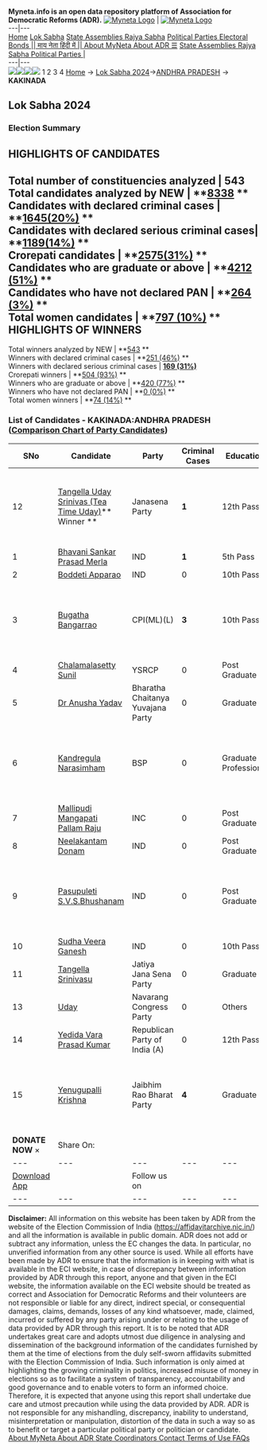 **Myneta.info is an open data repository platform of Association for Democratic Reforms (ADR).**
[![Myneta Logo](https://www.myneta.info/lib/img/myneta-logo.png)](https://www.myneta.info/) | [![Myneta Logo](https://www.myneta.info/lib/img/adr-logo.png)](https://adrindia.org)  
---|---  
[Home](https://www.myneta.info/) [Lok Sabha](https://www.myneta.info/#ls "Lok Sabha") [ State Assemblies ](https://www.myneta.info/#sa "State Assemblies") [Rajya Sabha](https://www.myneta.info/#rs "Rajya Sabha") [Political Parties ](https://www.myneta.info/party "Political Parties") [ Electoral Bonds ](https://www.myneta.info/electoral_bonds "Electoral Bonds") [ || माय नेता हिंदी में || ](https://translate.google.co.in/translate?prev=hp&hl=en&js=y&u=www.myneta.info&sl=en&tl=hi&history_state0=) [ About MyNeta ](https://adrindia.org/content/about-myneta) [ About ADR ](https://adrindia.org/about-adr/who-we-are) [☰](javascript:void\(0\))
[ State Assemblies ](https://www.myneta.info/#sa "State Assemblies") [ Rajya Sabha ](https://www.myneta.info/#rs "Rajya Sabha") [ Political Parties ](https://www.myneta.info/party "Political Parties")
|   
---|---  
![](https://www.myneta.info/lib/img/banner/banner-1.png)![](https://www.myneta.info/lib/img/banner/banner-2.png)![](https://www.myneta.info/lib/img/banner/banner-3.png)![](https://www.myneta.info/lib/img/banner/banner-4.png)
1  2  3  4 
[Home](https://www.myneta.info/) → [Lok Sabha 2024](https://www.myneta.info/LokSabha2024/)→[ANDHRA PRADESH](https://www.myneta.info/LokSabha2024/index.php?action=show_constituencies&state_id=2) → **KAKINADA**
### 
## Lok Sabha 2024
###  Election Summary 
HIGHLIGHTS OF CANDIDATES  
---  
Total number of constituencies analyzed |  543   
Total candidates analyzed by NEW | **[8338](https://www.myneta.info/LokSabha2024/index.php?action=summary&subAction=candidates_analyzed&sort=candidate#summary) **  
Candidates with declared criminal cases | **[1645(20%)](https://www.myneta.info/LokSabha2024/index.php?action=summary&subAction=crime&sort=candidate#summary) **  
Candidates with declared serious criminal cases| **[1189(14%)](https://www.myneta.info/LokSabha2024/index.php?action=summary&subAction=serious_crime&sort=candidate#summary) **  
Crorepati candidates | **[2575(31%)](https://www.myneta.info/LokSabha2024/index.php?action=summary&subAction=crorepati&sort=candidate#summary) **  
Candidates who are graduate or above | **[4212 (51%)](https://www.myneta.info/LokSabha2024/index.php?action=summary&subAction=education&sort=candidate#summary) **  
Candidates who have not declared PAN | **[264 (3%)](https://www.myneta.info/LokSabha2024/index.php?action=summary&subAction=without_pan&sort=candidate#summary) **  
Total women candidates | **[797 (10%)](https://www.myneta.info/LokSabha2024/index.php?action=summary&subAction=women_candidate&sort=candidate#summary) **  
HIGHLIGHTS OF WINNERS  
---  
Total winners analyzed by NEW | **[543](https://www.myneta.info/LokSabha2024/index.php?action=summary&subAction=winner_analyzed&sort=candidate#summary) **  
Winners with declared criminal cases | **[251 (46%)](https://www.myneta.info/LokSabha2024/index.php?action=summary&subAction=winner_crime&sort=candidate#summary) **  
Winners with declared serious criminal cases | **[169 (31%)](https://www.myneta.info/LokSabha2024/index.php?action=summary&subAction=winner_serious_crime&sort=candidate#summary)**  
Crorepati winners | **[504 (93%)](https://www.myneta.info/LokSabha2024/index.php?action=summary&subAction=winner_crorepati&sort=candidate#summary) **  
Winners who are graduate or above | **[420 (77%)](https://www.myneta.info/LokSabha2024/index.php?action=summary&subAction=winner_education&sort=candidate#summary) **  
Winners who have not declared PAN | **[0 (0%)](https://www.myneta.info/LokSabha2024/index.php?action=summary&subAction=winner_without_pan&sort=candidate#summary) **  
Total women winners | **[74 (14%)](https://www.myneta.info/LokSabha2024/index.php?action=summary&subAction=winner_women&sort=candidate#summary) **  
### List of Candidates - KAKINADA:ANDHRA PRADESH ([Comparison Chart of Party Candidates](https://www.myneta.info/LokSabha2024/comparisonchart.php?constituency_id=6))
SNo | Candidate| Party| Criminal Cases| Education| Age| Total Assets| Liabilities  
---|---|---|---|---|---|---|---  
12  | [Tangella Uday Srinivas (Tea Time Uday)](https://www.myneta.info/LokSabha2024/candidate.php?candidate_id=5302)** Winner ** | Janasena Party | **1** | 12th Pass| 38 | ![](https://myneta.info/image_v2.php?myneta_folder=LokSabha2024&candidate_id=5302&col=ta) | ![](https://myneta.info/image_v2.php?myneta_folder=LokSabha2024&candidate_id=5302&col=lia)  
1  | [Bhavani Sankar Prasad Merla](https://www.myneta.info/LokSabha2024/candidate.php?candidate_id=6183) | IND | **1** | 5th Pass| 64 | Rs 2,37,90,000 ~ 2 Crore+ | Rs 6,00,000 ~ 6 Lacs+  
2  | [Boddeti Apparao](https://www.myneta.info/LokSabha2024/candidate.php?candidate_id=6179) | IND | 0 | 10th Pass| 31 | Rs 20,000 ~ 20 Thou+ | Rs 0 ~   
3  | [Bugatha Bangarrao](https://www.myneta.info/LokSabha2024/candidate.php?candidate_id=6176) | CPI(ML)(L) | **3** | 10th Pass| 63 | ![](https://myneta.info/image_v2.php?myneta_folder=LokSabha2024&candidate_id=6176&col=ta) | ![](https://myneta.info/image_v2.php?myneta_folder=LokSabha2024&candidate_id=6176&col=lia)  
4  | [Chalamalasetty Sunil](https://www.myneta.info/LokSabha2024/candidate.php?candidate_id=6173) | YSRCP | 0 | Post Graduate| 54 | Rs 1,49,99,62,589 ~ 149 Crore+ | Rs 6,82,39,876 ~ 6 Crore+  
5  | [Dr Anusha Yadav](https://www.myneta.info/LokSabha2024/candidate.php?candidate_id=6170) | Bharatha Chaitanya Yuvajana Party | 0 | Graduate| 25 | Rs 94,22,317 ~ 94 Lacs+ | Rs 4,61,766 ~ 4 Lacs+  
6  | [Kandregula Narasimham](https://www.myneta.info/LokSabha2024/candidate.php?candidate_id=6171) | BSP | 0 | Graduate Professional| 55 | ![](https://myneta.info/image_v2.php?myneta_folder=LokSabha2024&candidate_id=6171&col=ta) | ![](https://myneta.info/image_v2.php?myneta_folder=LokSabha2024&candidate_id=6171&col=lia)  
7  | [Mallipudi Mangapati Pallam Raju](https://www.myneta.info/LokSabha2024/candidate.php?candidate_id=5269) | INC | 0 | Post Graduate| 61 | Rs 28,19,77,369 ~ 28 Crore+ | Rs 0 ~   
8  | [Neelakantam Donam](https://www.myneta.info/LokSabha2024/candidate.php?candidate_id=6172) | IND | 0 | Post Graduate| 53 | Rs 33,09,380 ~ 33 Lacs+ | Rs 13,36,436 ~ 13 Lacs+  
9  | [Pasupuleti S.V.S.Bhushanam](https://www.myneta.info/LokSabha2024/candidate.php?candidate_id=6180) | IND | 0 | Post Graduate| 53 | ![](https://myneta.info/image_v2.php?myneta_folder=LokSabha2024&candidate_id=6180&col=ta) | ![](https://myneta.info/image_v2.php?myneta_folder=LokSabha2024&candidate_id=6180&col=lia)  
10  | [Sudha Veera Ganesh](https://www.myneta.info/LokSabha2024/candidate.php?candidate_id=6169) | IND | 0 | 10th Pass| 33 | Rs 1,01,000 ~ 1 Lacs+ | Rs 0 ~   
11  | [Tangella Srinivasu](https://www.myneta.info/LokSabha2024/candidate.php?candidate_id=6177) | Jatiya Jana Sena Party | 0 | Graduate| 32 | Rs 1,01,000 ~ 1 Lacs+ | Rs 0 ~   
13  | [Uday](https://www.myneta.info/LokSabha2024/candidate.php?candidate_id=6174) | Navarang Congress Party | 0 | Others| 41 | Rs 5,86,500 ~ 5 Lacs+ | Rs 0 ~   
14  | [Yedida Vara Prasad Kumar](https://www.myneta.info/LokSabha2024/candidate.php?candidate_id=6178) | Republican Party of India (A) | 0 | 12th Pass| 55 | Rs 1,00,000 ~ 1 Lacs+ | Rs 0 ~   
15  | [Yenugupalli Krishna](https://www.myneta.info/LokSabha2024/candidate.php?candidate_id=6168) | Jaibhim Rao Bharat Party | **4** | Graduate| 45 | ![](https://myneta.info/image_v2.php?myneta_folder=LokSabha2024&candidate_id=6168&col=ta) | ![](https://myneta.info/image_v2.php?myneta_folder=LokSabha2024&candidate_id=6168&col=lia)  
|  **DONATE NOW** × |  Share On:  | [](https://api.whatsapp.com/send?text=https%3A%2F%2Fmyneta.info%2Fpunjab2022%2Findex.php%3Faction%3Dshow_constituencies%26state_id%3D19) | [](https://www.facebook.com/sharer/sharer.php?u=https%3A%2F%2Fmyneta.info%2Fpunjab2022%2Findex.php%3Faction%3Dshow_constituencies%26state_id%3D19) | [](https://twitter.com/share?url=https%3A%2F%2Fmyneta.info%2Fpunjab2022%2Findex.php%3Faction%3Dshow_constituencies%26state_id%3D19)  
---|---|---|---|---  
| [ Download App ](https://play.google.com/store/apps/details?id=com.webrosoft.myneta1&pcampaignid=pcampaignidMKT-Other-global-all-co-prtnr-py-PartBadge-Mar2515-1) | [](https://play.google.com/store/apps/details?id=com.webrosoft.myneta1&pcampaignid=pcampaignidMKT-Other-global-all-co-prtnr-py-PartBadge-Mar2515-1) |  Follow us on  | [](https://www.facebook.com/adrindia.org/) | [](https://twitter.com/adrspeaks) | [](https://groups.google.com/g/national-election-watch?hl=en&pli=1) | [](https://www.instagram.com/adrspeaks/) | [](https://www.youtube.com/user/adrspeaks) | [](https://sharechat.com/profile/adrspeaks)  
---|---|---|---|---|---|---|---|---  
**Disclaimer:** All information on this website has been taken by ADR from the website of the Election Commission of India (https://affidavitarchive.nic.in/) and all the information is available in public domain. ADR does not add or subtract any information, unless the EC changes the data. In particular, no unverified information from any other source is used. While all efforts have been made by ADR to ensure that the information is in keeping with what is available in the ECI website, in case of discrepancy between information provided by ADR through this report, anyone and that given in the ECI website, the information available on the ECI website should be treated as correct and Association for Democratic Reforms and their volunteers are not responsible or liable for any direct, indirect special, or consequential damages, claims, demands, losses of any kind whatsoever, made, claimed, incurred or suffered by any party arising under or relating to the usage of data provided by ADR through this report. It is to be noted that ADR undertakes great care and adopts utmost due diligence in analysing and dissemination of the background information of the candidates furnished by them at the time of elections from the duly self-sworn affidavits submitted with the Election Commission of India. Such information is only aimed at highlighting the growing criminality in politics, increased misuse of money in elections so as to facilitate a system of transparency, accountability and good governance and to enable voters to form an informed choice. Therefore, it is expected that anyone using this report shall undertake due care and utmost precaution while using the data provided by ADR. ADR is not responsible for any mishandling, discrepancy, inability to understand, misinterpretation or manipulation, distortion of the data in such a way so as to benefit or target a particular political party or politician or candidate. 
[ About MyNeta ](https://adrindia.org/content/about-myneta) [ About ADR ](https://adrindia.org/about-adr/who-we-are) [ State Coordinators ](https://adrindia.org/about-adr/state-coordinators) [ Contact ](https://adrindia.org/contact-us) [ Terms of Use ](https://adrindia.org/content/adr-terms-use) [ FAQs ](https://adrindia.org/content/faqs)
